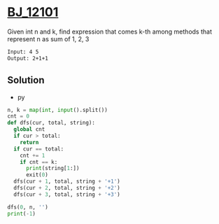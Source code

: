 # [BJ_12101](https://acmicpc.net/problem/12101)

Given int n and k, find expression that comes k-th among methods that represent n as sum of 1, 2, 3

```txt
Input: 4 5
Output: 2+1+1
```

## Solution

* py

```py
n, k = map(int, input().split())
cnt = 0
def dfs(cur, total, string):
  global cnt
  if cur > total:
    return
  if cur == total:
    cnt += 1
    if cnt == k:
      print(string[1:])
      exit(0)
  dfs(cur + 1, total, string + '+1')
  dfs(cur + 2, total, string + '+2')
  dfs(cur + 3, total, string + '+3')

dfs(0, n, '')
print(-1)
```
